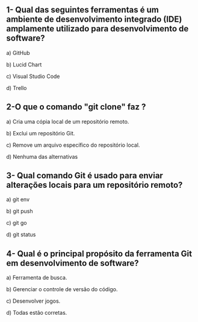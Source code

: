 ## 1- Qual das seguintes ferramentas é um ambiente de desenvolvimento integrado (IDE) amplamente utilizado para desenvolvimento de software?

a) GitHub

b) Lucid Chart

c) Visual Studio Code

d) Trello

## 2-O que o comando "git clone" faz ?

a) Cria uma cópia local de um repositório remoto.

b) Exclui um repositório Git.

c) Remove um arquivo específico do repositório local.

d) Nenhuma das alternativas 

## 3- Qual comando Git é usado para enviar alterações locais para um repositório remoto?

a) git env

b) git push

c) git go

d) git status

## 4- Qual é o principal propósito da ferramenta Git em desenvolvimento de software?

a) Ferramenta de busca.

b) Gerenciar o controle de versão do código.

c) Desenvolver jogos.

d) Todas estão corretas.
